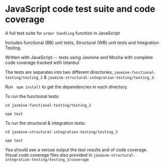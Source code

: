 # JavaScript code test suite and code coverage

A full test suite for ```order handling``` function in JavaScript

Includes functional (BB) unit tests, Structural (WB) unit tests and Integration Testing.

Written with JavaScript -- tests using Jasmine and Mocha with complete code coverage tracked with Istanbul

The tests are separates into two different directories, `jasmine-functional-testing/testing_2` & `jasmine-structural-integration-testing/testing_3`:

Run ` npm install` to get the dependencies in each directory.

To run the functional tests:

`cd jasmine-functional-testing/testing_2`

`npm test`

To run the structural & integration tests:

`cd jasmine-structural-integration-testing/testing_3`

`npm test`

You should see a verose output the test results and of code coverage. Visual code coverage files also provided in `jasmine-structural-integration-testing/testing_3/coverage`
